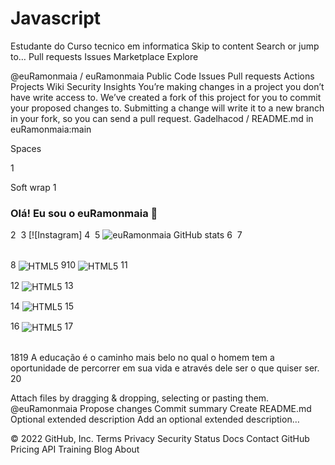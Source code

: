 # Javascript
Estudante  do Curso tecnico em informatica
Skip to content
Search or jump to…
Pull requests
Issues
Marketplace
Explore
 
@euRamonmaia 
/
euRamonmaia
Public
Code
Issues
Pull requests
Actions
Projects
Wiki
Security
Insights
You’re making changes in a project you don’t have write access to. We’ve created a fork of this project for you to commit your proposed changes to. Submitting a change will write it to a new branch in your fork, so you can send a pull request.
Gadelhacod
/
README.md
in
euRamonmaia:main
 

Spaces

1

Soft wrap
1
### Olá! Eu sou o euRamonmaia 👋
2
​
3
[![Instagram]
4
​
5
![euRamonmaia GitHub stats](https://github.com/euRamonmaia/euRamonmaia.git)
6
​
7
<div style="display:inline_block"><br/>
8
<img align="center" alt="HTML5" src="https://img.shields.io/badge/HTML5-E34F26?style=for-the-badge&logo=html5&logoColor=white " />
9
​
10
 <img align="center" alt="HTML5" src="https://img.shields.io/badge/CSS3-1572B6?style=for-the-badge&logo=css3&logoColor=white " />
11
  
12
 <img align="center" alt="HTML5" src="https://img.shields.io/badge/JavaScript-F7DF1E?style=for-the-badge&logo=javascript&logoColor=black " /> 
13
 
14
 <img align="center" alt="HTML5" src="https://img.shields.io/badge/Java-ED8B00?style=for-the-badge&logo=java&logoColor=white " />
15
 
16
  <img align="center" alt="HTML5" src="https://img.shields.io/badge/Python-14354C?style=for-the-badge&logo=python&logoColor=white " />
17
</div><br/>
18
​
19
A educação é o caminho mais belo no qual o homem tem a oportunidade de percorrer em sua vida e através dele ser o que quiser ser.
20
​

Attach files by dragging & dropping, selecting or pasting them.
@euRamonmaia
Propose changes
Commit summary
Create README.md
Optional extended description
Add an optional extended description…
 
© 2022 GitHub, Inc.
Terms
Privacy
Security
Status
Docs
Contact GitHub
Pricing
API
Training
Blog
About
